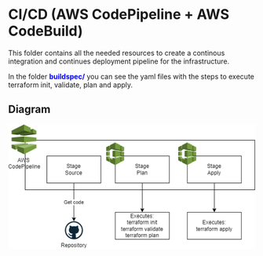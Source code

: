# CI/CD (AWS CodePipeline + AWS CodeBuild)

This folder contains all the needed resources to create a continous integration and continues deployment pipeline for the infrastructure.

In the folder <span style="color:blue">**buildspec/**</span> you can see the yaml files with the steps to execute terraform init, validate, plan and apply.

## Diagram
![Diagram](../imgs/ci-cd.drawio.png)
